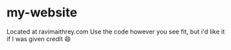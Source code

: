 # my-website
Located at ravimaithrey.com Use the code however you see fit, but i'd like it if I was given credit 😄
